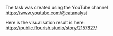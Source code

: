 The task was created using the YouTube channel https://www.youtube.com/@catanalyst 

Here is the visualisation result is here: https://public.flourish.studio/story/2157827/
